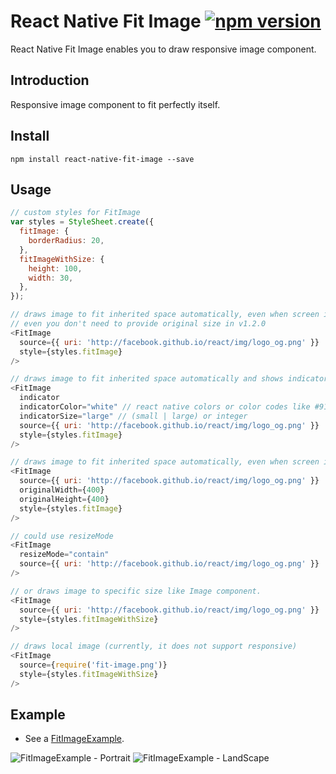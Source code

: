 # React Native Fit Image [![npm version](https://badge.fury.io/js/react-native-fit-image.svg)](https://badge.fury.io/js/react-native-fit-image)
React Native Fit Image enables you to draw responsive image component.

## Introduction
Responsive image component to fit perfectly itself.

## Install
`npm install react-native-fit-image --save`

## Usage
```javascript
// custom styles for FitImage
var styles = StyleSheet.create({
  fitImage: {
    borderRadius: 20,
  },
  fitImageWithSize: {
    height: 100,
    width: 30,
  },
});

// draws image to fit inherited space automatically, even when screen is rotated.
// even you don't need to provide original size in v1.2.0
<FitImage
  source={{ uri: 'http://facebook.github.io/react/img/logo_og.png' }}
  style={styles.fitImage}
/>

// draws image to fit inherited space automatically and shows indicator while image is loading
<FitImage
  indicator
  indicatorColor="white" // react native colors or color codes like #919191
  indicatorSize="large" // (small | large) or integer
  source={{ uri: 'http://facebook.github.io/react/img/logo_og.png' }}
  style={styles.fitImage}
/>

// draws image to fit inherited space automatically, even when screen is rotated.
<FitImage
  source={{ uri: 'http://facebook.github.io/react/img/logo_og.png' }}
  originalWidth={400}
  originalHeight={400}
  style={styles.fitImage}
/>

// could use resizeMode
<FitImage
  resizeMode="contain"
  source={{ uri: 'http://facebook.github.io/react/img/logo_og.png' }}
/>

// or draws image to specific size like Image component.
<FitImage
  source={{ uri: 'http://facebook.github.io/react/img/logo_og.png' }}
  style={styles.fitImageWithSize}
/>

// draws local image (currently, it does not support responsive)
<FitImage
  source={require('fit-image.png')}
  style={styles.fitImageWithSize}
/>
```

## Example
- See a [FitImageExample][1].

![FitImageExample - Portrait](https://github.com/originerd/react-native-fit-image-example/blob/master/fit_image_example_portrait.gif)
![FitImageExample - LandScape](https://github.com/originerd/react-native-fit-image-example/blob/master/fit_image_example_landscape.gif)

[1]: https://github.com/originerd/react-native-fit-image-example
